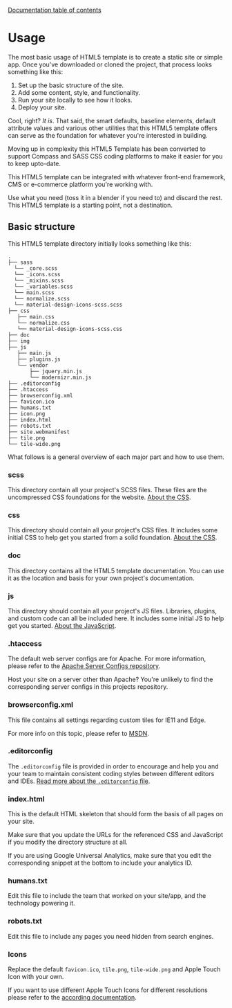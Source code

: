 [Documentation table of contents](TOC.md)

# Usage

The most basic usage of HTML5 template is to create a static site or simple
app. Once you've downloaded or cloned the project, that process looks something
like this:

1. Set up the basic structure of the site.
2. Add some content, style, and functionality.
3. Run your site locally to see how it looks.
4. Deploy your site.

Cool, right? _It is_. That said, the smart defaults, baseline elements, default
attribute values and various other utilities that this HTML5 template offers can
serve as the foundation for whatever you're interested in building.

Moving up in complexity this HTML5 Template has been converted to support Compass
and SASS CSS coding platforms to make it easier for you to keep upto-date.

This HTML5 template can be integrated with whatever front-end framework, CMS or
e-commerce platform you're working with. 

Use what you need (toss it in a blender if you need to) and discard the rest.
This HTML5 template is a starting point, not a destination.

## Basic structure

This HTML5 template directory initially looks something like this:

```
.
├── sass
  └── _core.scss
  └── _icons.scss
  └── _mixins.scss
  └── _variables.scss
  └── main.scss
  └── normalize.scss
  └── material-design-icons-scss.scss
├── css
   ├── main.css
   └── normalize.css
   └── material-design-icons-scss.css
├── doc
├── img
├── js
   ├── main.js
   ├── plugins.js
   └── vendor
       ├── jquery.min.js
       └── modernizr.min.js
├── .editorconfig
├── .htaccess
├── browserconfig.xml
├── favicon.ico
├── humans.txt
├── icon.png
├── index.html
├── robots.txt
├── site.webmanifest
├── tile.png
└── tile-wide.png
```

What follows is a general overview of each major part and how to use them.

### scss

This directory contain all your project's SCSS files.
These files are the uncompressed CSS foundations for the website. [About the
CSS](scss.md).

### css

This directory should contain all your project's CSS files. It includes some
initial CSS to help get you started from a solid foundation. [About the
CSS](css.md).

### doc

This directory contains all the HTML5 template documentation. You can use it
as the location and basis for your own project's documentation.

### js

This directory should contain all your project's JS files. Libraries, plugins,
and custom code can all be included here. It includes some initial JS to help
get you started. [About the JavaScript](js.md).

### .htaccess

The default web server configs are for Apache. For more information, please
refer to the [Apache Server Configs
repository](https://github.com/h5bp/server-configs-apache).

Host your site on a server other than Apache? You're unlikely to find the
corresponding server configs in this projects repository.


### browserconfig.xml

This file contains all settings regarding custom tiles for IE11 and Edge.

For more info on this topic, please refer to
[MSDN](https://msdn.microsoft.com/library/dn455106.aspx).

### .editorconfig

The `.editorconfig` file is provided in order to encourage and help you and
your team to maintain consistent coding styles between different
editors and IDEs. [Read more about the `.editorconfig` file](misc.md#editorconfig).

### index.html

This is the default HTML skeleton that should form the basis of all pages on
your site.

Make sure that you update the URLs for the referenced CSS and JavaScript if you
modify the directory structure at all.

If you are using Google Universal Analytics, make sure that you edit the
corresponding snippet at the bottom to include your analytics ID.

### humans.txt

Edit this file to include the team that worked on your site/app, and the
technology powering it.

### robots.txt

Edit this file to include any pages you need hidden from search engines.

### Icons

Replace the default `favicon.ico`, `tile.png`, `tile-wide.png` and Apple
Touch Icon with your own.

If you want to use different Apple Touch Icons for different resolutions please
refer to the [according documentation](extend.md#apple-touch-icons).
